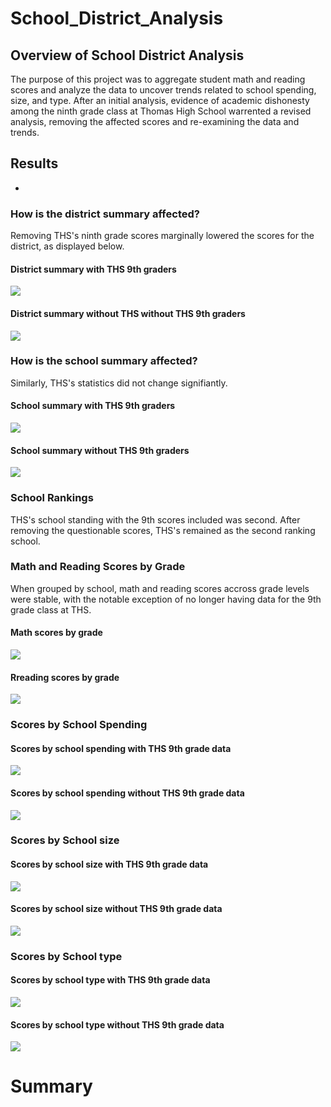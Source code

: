 # School_District_Analysis

## Overview of School District Analysis
The purpose of this project was to aggregate student math and reading scores and analyze the data to uncover trends related to school spending, size, and type.  After an initial analysis, evidence of academic dishonesty among the ninth grade class at Thomas High School warrented a revised analysis, removing the affected scores and re-examining the data and trends.

## Results
*



### How is the district summary affected?
Removing THS's ninth grade scores marginally lowered the scores for the district, as displayed below.

#### District summary with THS 9th graders
![](Resources/DistrictSummary_wTHS.png)

#### District summary without THS without THS 9th graders
![](Resources/DistrictSummary_woTHS.png)

### How is the school summary affected?
Similarly, THS's statistics did not change signifiantly.  

#### School summary with THS 9th graders
![](Resources/school_summary_with_THS9.png)

#### School summary without THS 9th graders
![](Resources/school_summary_without_THS9.png)

### School Rankings
THS's school standing with the 9th scores included was second.  After removing the questionable scores, THS's remained as the second ranking school.

### Math and Reading Scores by Grade
When grouped by school, math and reading scores accross grade levels were stable, with the notable exception of no longer having data for the 9th grade class at THS.

#### Math scores by grade
![](Resources/AvgMathScoresPerGrade_withoutTHS9th.png)

#### Rreading scores by grade
![](Resources/AvgReadingScoresPerGrade_withoutTHS9th.png)

### Scores by School Spending

#### Scores by school spending with THS 9th grade data
![](Resources/ScoresBySchoolSpening_withTHS9.png)

#### Scores by school spending without THS 9th grade data
![](Resources/ScoresBySchoolSpending_woTHS9th.png)

### Scores by School size

#### Scores by school size with THS 9th grade data
![](Resources/ScoresBySize_wTHS9.png)

#### Scores by school size without THS 9th grade data
![](Resources/ScoresBySize_woTHS9.png)

### Scores by School type

#### Scores by school type with THS 9th grade data
![](Resources/ScoresByType_wTHS9.png)

#### Scores by school type without THS 9th grade data
![](Resources/ScoresByType_woTHS9.png)

# Summary 
